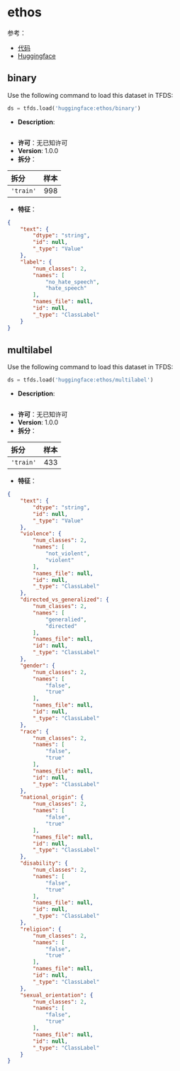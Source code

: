 # ethos

参考：

- [代码](https://github.com/huggingface/datasets/blob/master/datasets/ethos)
- [Huggingface](https://huggingface.co/datasets/ethos)

## binary

Use the following command to load this dataset in TFDS:

```python
ds = tfds.load('huggingface:ethos/binary')
```

- **Description**:

```

```

- **许可**：无已知许可
- **Version**: 1.0.0
- **拆分**：

拆分 | 样本
:-- | --:
`'train'` | 998

- **特征**：

```json
{
    "text": {
        "dtype": "string",
        "id": null,
        "_type": "Value"
    },
    "label": {
        "num_classes": 2,
        "names": [
            "no_hate_speech",
            "hate_speech"
        ],
        "names_file": null,
        "id": null,
        "_type": "ClassLabel"
    }
}
```

## multilabel

Use the following command to load this dataset in TFDS:

```python
ds = tfds.load('huggingface:ethos/multilabel')
```

- **Description**:

```

```

- **许可**：无已知许可
- **Version**: 1.0.0
- **拆分**：

拆分 | 样本
:-- | --:
`'train'` | 433

- **特征**：

```json
{
    "text": {
        "dtype": "string",
        "id": null,
        "_type": "Value"
    },
    "violence": {
        "num_classes": 2,
        "names": [
            "not_violent",
            "violent"
        ],
        "names_file": null,
        "id": null,
        "_type": "ClassLabel"
    },
    "directed_vs_generalized": {
        "num_classes": 2,
        "names": [
            "generalied",
            "directed"
        ],
        "names_file": null,
        "id": null,
        "_type": "ClassLabel"
    },
    "gender": {
        "num_classes": 2,
        "names": [
            "false",
            "true"
        ],
        "names_file": null,
        "id": null,
        "_type": "ClassLabel"
    },
    "race": {
        "num_classes": 2,
        "names": [
            "false",
            "true"
        ],
        "names_file": null,
        "id": null,
        "_type": "ClassLabel"
    },
    "national_origin": {
        "num_classes": 2,
        "names": [
            "false",
            "true"
        ],
        "names_file": null,
        "id": null,
        "_type": "ClassLabel"
    },
    "disability": {
        "num_classes": 2,
        "names": [
            "false",
            "true"
        ],
        "names_file": null,
        "id": null,
        "_type": "ClassLabel"
    },
    "religion": {
        "num_classes": 2,
        "names": [
            "false",
            "true"
        ],
        "names_file": null,
        "id": null,
        "_type": "ClassLabel"
    },
    "sexual_orientation": {
        "num_classes": 2,
        "names": [
            "false",
            "true"
        ],
        "names_file": null,
        "id": null,
        "_type": "ClassLabel"
    }
}
```
